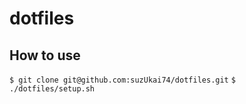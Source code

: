 # dotfiles
## How to use
`$ git clone git@github.com:suzUkai74/dotfiles.git`
`$ ./dotfiles/setup.sh`
